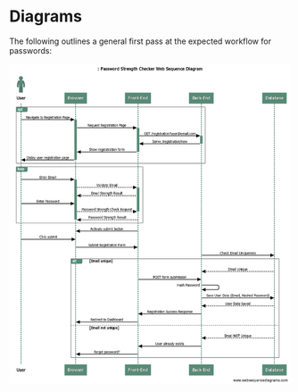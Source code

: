 # Diagrams

The following outlines a general first pass at the expected workflow for passwords:

![wsd](wiki/diagrams/diagram.png)
